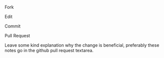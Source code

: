 Fork

Edit

Commit

Pull Request

Leave some kind explanation why the change is beneficial, preferably these notes go in the github pull request textarea.
